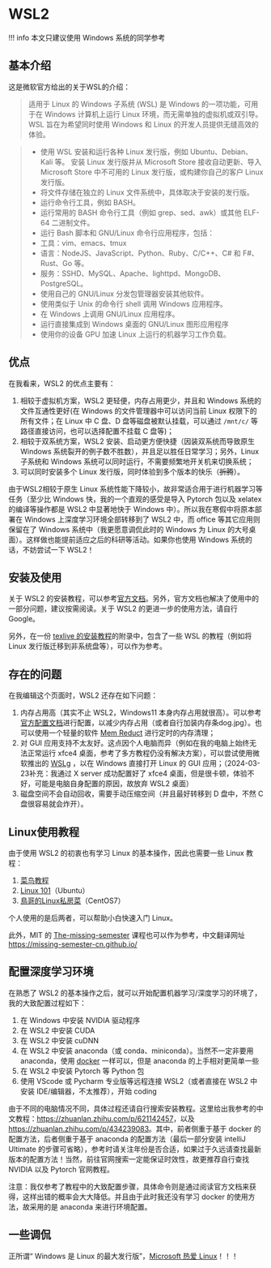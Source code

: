 # WSL2

!!! info
     本文只建议使用 Windows 系统的同学参考

## 基本介绍

这是微软官方给出的关于WSL的介绍：

> 适用于 Linux 的 Windows 子系统 (WSL) 是 Windows 的一项功能，可用于在 Windows 计算机上运行 Linux 环境，而无需单独的虚拟机或双引导。 WSL 旨在为希望同时使用 Windows 和 Linux 的开发人员提供无缝高效的体验。

> - 使用 WSL 安装和运行各种 Linux 发行版，例如 Ubuntu、Debian、Kali 等。 安装 Linux 发行版并从 Microsoft Store 接收自动更新、导入 Microsoft Store 中不可用的 Linux 发行版，或构建你自己的客户 Linux 发行版。
> - 将文件存储在独立的 Linux 文件系统中，具体取决于安装的发行版。
> - 运行命令行工具，例如 BASH。
> - 运行常用的 BASH 命令行工具（例如 grep、sed、awk）或其他 ELF-64 二进制文件。
> - 运行 Bash 脚本和 GNU/Linux 命令行应用程序，包括：
> - 工具：vim、emacs、tmux
> - 语言：NodeJS、JavaScript、Python、Ruby、C/C++、C# 和 F#、Rust、Go 等。
> - 服务：SSHD、MySQL、Apache、lighttpd、MongoDB、PostgreSQL。
> - 使用自己的 GNU/Linux 分发包管理器安装其他软件。
> - 使用类似于 Unix 的命令行 shell 调用 Windows 应用程序。
> - 在 Windows 上调用 GNU/Linux 应用程序。
> - 运行直接集成到 Windows 桌面的 GNU/Linux 图形应用程序
> - 使用你的设备 GPU 加速 Linux 上运行的机器学习工作负载。

## 优点

在我看来，WSL2 的优点主要有：

1. 相较于虚拟机方案，WSL2 更轻便，内存占用更少，并且和 Windows 系统的文件互通性更好(在 Windows 的文件管理器中可以访问当前 Linux 权限下的所有文件；在 Linux 中 C 盘、D 盘等磁盘被默认挂载，可以通过 `/mnt/c/` 等路径直接访问，也可以选择配置不挂载 C 盘等)；
2. 相较于双系统方案，WSL2 安装、启动更方便快捷（因装双系统而导致原生 Windows 系统裂开的例子数不胜数），并且足以胜任日常学习；另外，Linux 子系统和 Windows 系统可以同时运行，不需要频繁地开关机来切换系统；
3. 可以同时安装多个 Linux 发行版，同时体验到多个版本的快乐（<del>折腾</del>）。

由于WSL2相较于原生 Linux 系统性能下降较小，故非常适合用于进行机器学习等任务（至少比 Windows 快，我的一个直观的感受是导入 Pytorch 包以及 xelatex 的编译等操作都是 WSL2 中显著地快于 Windows 中）。所以我在寒假中将原本部署在 Windows 上深度学习环境全部转移到了 WSL2 中，而 office 等其它应用则保留在了 Windows 系统中（我更愿意调侃此时的 Windows 为 Linux 的大号桌面）。这样做也能提前适应之后的科研等活动。如果你也使用 Windows 系统的话，不妨尝试一下 WSL2！

## 安装及使用

关于 WSL2 的安装教程，可以参考[官方文档](https://learn.microsoft.com/en-us/windows/wsl/install)。另外，官方文档也解决了使用中的一部分问题，建议按需阅读。关于 WSL2 的更进一步的使用方法，请自行 Google。

另外，在一份 [texlive 的安装教程](https://tug.ctan.org/info/install-latex-guide-zh-cn/install-latex-guide-zh-cn.pdf)的附录中，包含了一些 WSL 的教程（例如将 Linux 发行版迁移到非系统盘等），可以作为参考。

## 存在的问题

在我编辑这个页面时，WSL2 还存在如下问题：

1. 内存占用高（其实不止 WSL2，Windows11 本身内存占用就很高）。可以参考[官方配置文档](https://learn.microsoft.com/en-us/windows/wsl/wsl-config#wslconfig)进行配置，以减少内存占用（或者自行加装内存条dog.jpg）。也可以使用一个轻量的软件 [Mem Reduct](https://github.com/henrypp/memreduct) 进行定时的内存清理；
2. 对 GUI 应用支持不太友好。这点因个人电脑而异（例如在我的电脑上始终无法正常运行 xfce4 桌面，参考了多方教程仍没有解决方案），可以尝试使用微软推出的 [WSLg](https://learn.microsoft.com/zh-cn/windows/wsl/tutorials/gui-apps) ，以在 Windows 直接打开 Linux 的 GUI 应用；（2024-03-23补充：我通过 X server 成功配置好了 xfce4 桌面，但是很卡顿，体验不好，可能是电脑自身配置的原因，故放弃 WSL2 桌面）
3. 磁盘空间不会自动回收，需要手动压缩空间（并且最好转移到 D 盘中，不然 C 盘很容易就会炸开）。

## Linux使用教程

由于使用 WSL2 的初衷也有学习 Linux 的基本操作，因此也需要一些 Linux 教程：

1. [菜鸟教程](https://www.runoob.com/linux/linux-tutorial.html)
2. [Linux 101](https://101.lug.ustc.edu.cn/)（Ubuntu）
3. [鳥哥的Linux私房菜](https://linux.vbird.org/)（CentOS7）

个人使用的是后两者，可以帮助小白快速入门 Linux。

此外，MIT 的 [The-missing-semester](https://missing.csail.mit.edu/2020/) 课程也可以作为参考，中文翻译网址 <https://missing-semester-cn.github.io/>

## 配置深度学习环境

在熟悉了 WSL2 的基本操作之后，就可以开始配置机器学习/深度学习的环境了，我的大致配置过程如下：

1. 在 Windows 中安装 NVIDIA 驱动程序
2. 在 WSL2 中安装 CUDA
3. 在 WSL2 中安装 cuDNN
4. 在 WSL2 中安装 anaconda（或 conda、miniconda）。当然不一定非要用 anaconda，使用 [docker](./Docker.md) 一样可以，但是 anaconda 的上手相对更简单一些
5. 在 WSL2 中安装 Pytorch 等 Python 包
6. 使用 VScode 或 Pycharm 专业版等远程连接 WSL2（或者直接在 WSL2 中安装 IDE/编辑器，不太推荐），开始 coding

由于不同的电脑情况不同，具体过程还请自行搜索安装教程。这里给出我参考的中文教程：<https://zhuanlan.zhihu.com/p/621142457>，以及 <https://zhuanlan.zhihu.com/p/434239083>。其中，前者侧重于基于 docker 的配置方法，后者侧重于基于 anaconda 的配置方法（最后一部分安装 intelliJ Ultimate 的步骤可省略），参考时请关注年份是否合适，如果过于久远请查找最新版本的配置方法！当然，前往官网搜索一定能保证时效性，故更推荐自行查找 NVIDIA 以及 Pytorch 官网教程。

注意：我仅参考了教程中的大致配置步骤，具体命令则是通过阅读官方文档来获得，这样出错的概率会大大降低。并且由于此时我还没有学习 docker 的使用方法，故采用的是 anaconda 来进行环境配置。

## 一些调侃

正所谓“ Windows 是 Linux 的最大发行版”，[Microsoft 热爱 Linux](https://learn.microsoft.com/zh-cn/windows/wsl/about#microsoft-loves-linux)！！！

